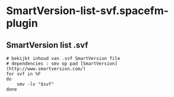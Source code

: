 # SmartVersion-list-svf.spacefm-plugin
## SmartVersion list .svf
    
    # bekijkt inhoud van .svf SmartVersion file
    # dependencies : smv op pad [SmartVersion](http://www.smartversion.com/)
    for svf in %F
    do
    	smv -lv "$svf"
    done
